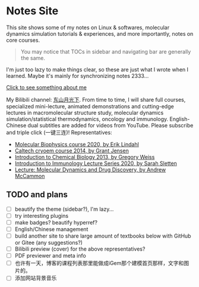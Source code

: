 # Notes Site

This site shows some of my notes on Linux \& softwares, molecular dynamics simulation tutorials \& experiences, and more importantly, notes on core courses.

> You may notice that TOCs in sidebar and navigating bar are generally the same.

I'm just too lazy to make things clear, so these are just what I wrote when I learned. Maybe it's mainly for synchronizing notes 2333...

<a href="https://gxf1212.github.io/notes/#/utils/about" target="_self">Click to see something about me</a>

My Bilibili channel: [东山月光下](https://space.bilibili.com/441196634). From time to time, I will share full courses, specialized mini-lecture, animated demonstrations and cutting-edge lectures in macromolecular structure study, molecular dynamics simulation/statistical thermodynamics, oncology and immunology. English-Chinese dual subtitles are added for videos from YouTube. Please subscribe and triple click (一键三连)! Representatives:

- [Molecular Biophysics course 2020, by Erik Lindahl](https://www.bilibili.com/video/BV1gL411471e)
- [Caltech cryoem course 2014, by Grant Jensen](https://www.bilibili.com/video/BV143411k7KJ)
- [Introduction to Chemical Biology 2013, by Gregory Weiss](https://www.bilibili.com/video/BV1h34y1n7Rk)
- [Introduction to Immunology Lecture Series 2020, by Sarah Sletten](https://www.bilibili.com/video/BV1Lr4y1h7zN)
- [Lecture: Molecular Dynamics and Drug Discovery, by Andrew McCammon](https://www.bilibili.com/video/BV1Fq4y1A7Sc)

## TODO and plans

- [ ] beautify the theme (sidebar?), I'm lazy...
- [ ] try interesting plugins
- [ ] make badges? beautify hyperref?
- [ ] English/Chinese management
- [ ] build another site to share large amount of textbooks below with GitHub or Gitee (any suggestions?)
- [ ] Bilibili preview (cover) for the above representatives?
- [ ] PDF previewer and meta info
- [ ] 也许有一天，博客的课程列表那里能做成iGem那个建模首页那样，文字和图片的。
- [ ] 添加网站背景音乐
